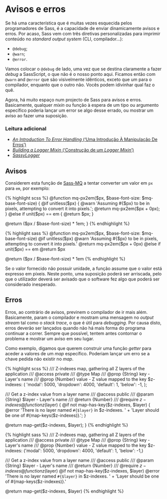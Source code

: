 
# Avisos e erros

Se há uma característica que é muitas vezes esquecida pelos programadores de Sass, é a capacidade de enviar dinamicamente avisos e erros. Por acaso, Sass vem com três diretivas personalizadas para imprimir conteúdo no _standard output system_ (CLI, compilador...):

* `@debug`;
* `@warn`;
* `@error`.

Vamos colocar o `@debug` de lado, uma vez que se destina claramente a fazer _debug_ a SassScript, o que não é o nosso ponto aqui. Ficamos então com `@warn` and `@error` que são visivelmente idênticos, exceto que um para o compilador, enquanto que o outro não. Vocês podem idivinhar qual faz o quê.

Agora, há muito espaço num projecto de Sass para avisos e erros. Basicamente, qualquer _mixin_ ou função à espera de um tipo ou argumento específico poderia lançar um error se algo desse errado, ou mostrar um aviso ao fazer uma suposição.



### Leitura adicional

* [_An Introduction To Error Handling_ (‘Uma Introdução À Manipulação De Erros’)](http://webdesign.tutsplus.com/tutorials/an-introduction-to-error-handling-in-sass--cms-19996)
* [_Building a Logger Mixin_ (‘Construção de um _Logger Mixin_’)](http://webdesign.tutsplus.com/tutorials/building-a-logger-mixin-in-sass--cms-22070)
* [_SassyLogger_](https://github.com/HugoGiraudel/SassyLogger)






## Avisos

Considerem esta função de [Sass-MQ](https://github.com/sass-mq/sass-mq) a tentar converter um valor em `px` para `em`, por exemplo:

<div class="code-block">
  <div class="code-block__wrapper" data-syntax="scss">
{% highlight scss %}
@function mq-px2em($px, $base-font-size: $mq-base-font-size) {
  @if unitless($px) {
    @warn 'Assuming #{$px} to be in pixels, attempting to convert it into pixels.';
    @return mq-px2em($px + 0px);
  } @else if unit($px) == em {
    @return $px;
  }

  @return ($px / $base-font-size) * 1em;
}
{% endhighlight %}
  </div>
  <div class="code-block__wrapper" data-syntax="sass">
{% highlight sass %}
@function mq-px2em($px, $base-font-size: $mq-base-font-size)
  @if unitless($px)
    @warn 'Assuming #{$px} to be in pixels, attempting to convert it into pixels.'
    @return mq-px2em($px + 0px)
  @else if unit($px) == em
    @return $px

  @return ($px / $base-font-size) * 1em
{% endhighlight %}
  </div>
</div>

Se o valor fornecido não possuir unidade, a função assume que o valor está expresso em píxeis. Neste ponto, uma suposição poderá ser arriscada, pelo que o utilizador deverá ser avisado que o software fez algo que poderá ser considerado inesperado.






## Erros

Erros, ao contrário de avisos, previnem o compilador de ir mais além. Basicamente, param o compilador e mostram uma mensagem no _output stream_ tal como o _stack trace_, o que é útil para _debugging_. Por causa disto, erros deverão ser lançados quando não há mais forma do programa continuar a correr. Sempre que possível, tentem antes contornar o problema e mostrar um aviso em seu lugar.

Como exemplo, digamos que querem construir uma função _getter_ para aceder a valores de um _map_ específico. Poderiam lançar um erro se a chave pedida não existir no _map_.

<div class="code-block">
  <div class="code-block__wrapper" data-syntax="scss">
{% highlight scss %}
/// Z-indexes map, gathering all Z layers of the application
/// @access private
/// @type Map
/// @prop {String} key - Layer's name
/// @prop {Number} value - Z value mapped to the key
$z-indexes: (
  'modal': 5000,
  'dropdown': 4000,
  'default': 1,
  'below': -1,
);

/// Get a z-index value from a layer name
/// @access public
/// @param {String} $layer - Layer's name
/// @return {Number}
/// @require $z-indexes
@function z($layer) {
  @if not map-has-key($z-indexes, $layer) {
    @error 'There is no layer named `#{$layer}` in $z-indexes. '
         + 'Layer should be one of #{map-keys($z-indexes)}.';
  }

  @return map-get($z-indexes, $layer);
}
{% endhighlight %}
  </div>
  <div class="code-block__wrapper" data-syntax="sass">
{% highlight sass %}
/// Z-indexes map, gathering all Z layers of the application
/// @access private
/// @type Map
/// @prop {String} key - Layer's name
/// @prop {Number} value - Z value mapped to the key
$z-indexes: ('modal': 5000, 'dropdown': 4000, 'default': 1, 'below': -1,)

/// Get a z-index value from a layer name
/// @access public
/// @param {String} $layer - Layer's name
/// @return {Number}
/// @require $z-indexes
@function z($layer)
  @if not map-has-key($z-indexes, $layer)
    @error 'There is no layer named `#{$layer}` in $z-indexes. '
         + 'Layer should be one of #{map-keys($z-indexes)}.'

  @return map-get($z-indexes, $layer)
{% endhighlight %}
  </div>
</div>
